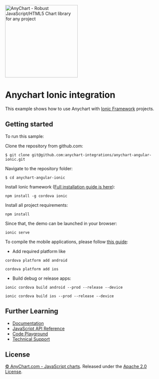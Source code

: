 [<img src="https://cdn.anychart.com/images/logo-transparent-segoe.png?2" width="234px" alt="AnyChart - Robust JavaScript/HTML5 Chart library for any project">](https://anychart.com)
# Anychart Ionic integration

This example shows how to use Anychart with
[Ionic Framework](http://ionicframework.com/docs/) projects.  

## Getting started
To run this sample:

Clone the repository from github.com:
```
$ git clone git@github.com:anychart-integrations/anychart-angular-ionic.git
```

Navigate to the repository folder:
```
$ cd anychart-angular-ionic
```

Install Ionic framework ([Full installation guide is here](http://ionicframework.com/docs/intro/installation/)):
 ```
 npm install -g cordova ionic
 ```

Install all project requirements:
 ```
 npm install
 ```
 
Since that, the demo can be launched in your browser:
 ```
 ionic serve
 ```
 
To compile the mobile applications, please follow [this guide](http://ionicframework.com/docs/intro/deploying/):
 - Add required platform like 
  ```
  cordova platform add android
  ```
  ```
  cordova platform add ios
  ```
 - Build debug or release apps:
  ```
  ionic cordova build android --prod --release --device
  ```
  ```
  ionic cordova build ios --prod --release --device

  ```


## Further Learning
* [Documentation](https://docs.anychart.com)
* [JavaScript API Reference](https://api.anychart.com)
* [Code Playground](https://playground.anychart.com)
* [Technical Support](https://anychart.com/support)

## License
[© AnyChart.com - JavaScript charts](http://www.anychart.com).
Released under the [Apache 2.0 License](https://github.com/anychart-integrations/php-mysql-template/blob/master/LICENSE).


